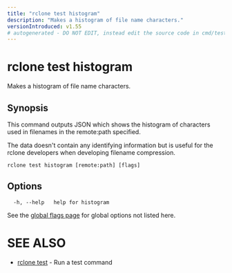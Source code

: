 ```yaml
---
title: "rclone test histogram"
description: "Makes a histogram of file name characters."
versionIntroduced: v1.55
# autogenerated - DO NOT EDIT, instead edit the source code in cmd/test/histogram/ and as part of making a release run "make commanddocs"
---
```

# rclone test histogram

Makes a histogram of file name characters.

## Synopsis

This command outputs JSON which shows the histogram of characters used
in filenames in the remote:path specified.

The data doesn't contain any identifying information but is useful for
the rclone developers when developing filename compression.


```
rclone test histogram [remote:path] [flags]
```

## Options

```
  -h, --help   help for histogram
```


See the [global flags page](/flags/) for global options not listed here.

# SEE ALSO

* [rclone test](/commands/rclone_test/)	 - Run a test command


